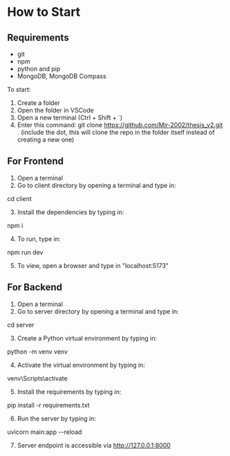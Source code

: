 # How to Start

## Requirements

- git
- npm
- python and pip
- MongoDB, MongoDB Compass

To start:

1. Create a folder
2. Open the folder in VSCode
3. Open a new terminal (Ctrl + Shift + `)
4. Enter this command: git clone https://github.com/Mir-2002/thesis_v2.git . (include the dot, this will clone the repo in the folder itself instead of creating a new one)

## For Frontend

1. Open a terminal
2. Go to client directory by opening a terminal and type in:

cd client

3. Install the dependencies by typing in:

npm i

4. To run, type in:

npm run dev

5. To view, open a browser and type in "localhost:5173"

## For Backend

1. Open a terminal
2. Go to server directory by opening a terminal and type in:

cd server

3. Create a Python virtual environment by typing in:

python -m venv venv

4. Activate the virtual environment by typing in:

venv\Scripts\activate

5. Install the requirements by typing in:

pip install -r requirements.txt

6. Run the server by typing in:

uvicorn main:app --reload

7. Server endpoint is accessible via http://127.0.0.1:8000
